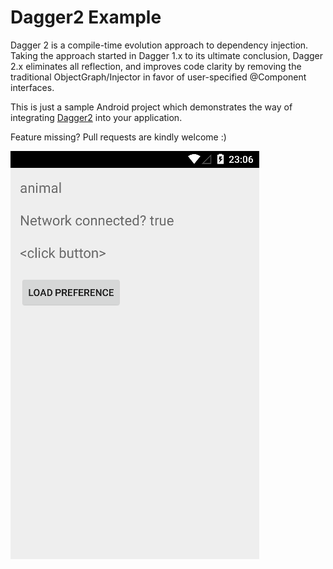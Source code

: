 Dagger2 Example
=====================

Dagger 2 is a compile-time evolution approach to dependency injection.
Taking the approach started in Dagger 1.x to its ultimate conclusion,
Dagger 2.x eliminates all reflection,
and improves code clarity by removing the traditional ObjectGraph/Injector in favor of
user-specified @Component interfaces.

This is just a sample Android project which demonstrates the way of integrating [Dagger2](https://github.com/google/dagger) into your application. 

Feature missing? Pull requests are kindly welcome :)

![app screenshot](screenshot.png)



